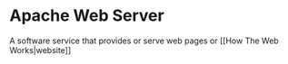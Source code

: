 # Apache Web Server
A software service that provides or serve web pages or [[How The Web Works|website]]
